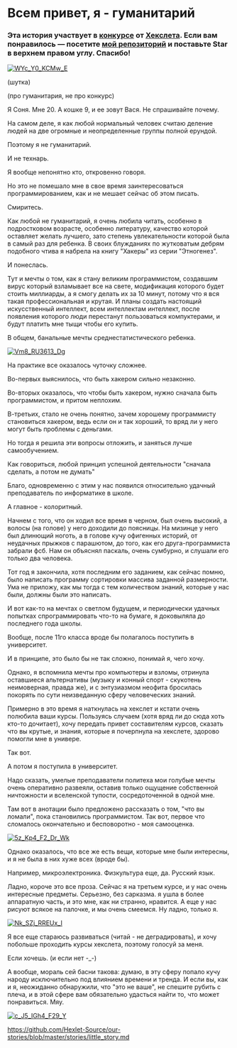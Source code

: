 # Всем привет, я - гуманитарий 

### Эта история участвует в [конкурсе](http://mystory.hexlet.io/) от [Хекслета](https://ru.hexlet.io/). Если вам понравилось — посетите [мой репозиторий](https://github.com/Hglowblood/our-stories) и поставьте Star в верхнем правом углу. Спасибо!

<a href="https://ibb.co/bJLO8e"><img src="https://preview.ibb.co/cCM7ZK/WYc_Y0_KCMw_E.jpg" alt="WYc_Y0_KCMw_E" border="0"></a>

(шутка)

(про гуманитария, не про конкурс)


Я Соня. Мне 20.  А кошке 9, и ее зовут Вася. Не спрашивайте почему.

На самом деле, я как любой нормальный человек считаю деление людей на две огромные и неопределенные группы полной ерундой.

Поэтому я не гуманитарий.

И не технарь.

Я вообще непонятно кто, откровенно говоря.

Но это не помешало мне в свое время заинтересоваться программированием, как и не мешает сейчас об этом писать. 

Смиритесь.

Как любой не гуманитарий, я очень любила читать, особенно в подростковом возрасте, особенно литературу, качество которой оставляет желать лучшего, зато степень увлекательности которой была в самый раз для ребенка.
В своих блужданиях по жутковатым дебрям подобного чтива я набрела на книгу "Хакеры" из серии "Этногенез".

И понеслась.

Тут и мечты о том, как я стану великим программистом, создавшим вирус который взламывает все на свете, модификация которого будет стоить миллиарды, а я смогу делать их за 10 минут, потому что я вся такая профессиональная и крутая. 
И планы создать настоящий искусственный интеллект, всем интеллектам интеллект, после появления
которого люди перестанут пользоваться компуктерами, и будут платить мне тыщи чтобы его купить. 

В общем, банальные мечты среднестатистического ребенка.

<a href="https://ibb.co/knqegz"><img src="https://preview.ibb.co/mKQC1z/Vm8_RU3613_Dg.jpg" alt="Vm8_RU3613_Dg" border="0"></a>

На практике все оказалось чуточку сложнее.

Во-первых выяснилось, что быть хакером сильно незаконно.

Во-вторых оказалось, что чтобы быть хакером, нужно сначала быть программистом, и притом неплохим.

В-третьих, стало не очень понятно, зачем хорошему программисту становиться хакером, ведь если он и так хороший, то вряд ли у него могут быть проблемы с деньгами.

Но тогда я решила эти вопросы отложить, и заняться лучше самообучением.

Как говориться, любой принцип успешной деятельности "сначала сделать, а потом не думать"

Благо, одновременно с этим у нас появился относительно удачный преподаватель по информатике в школе.

А главное - колоритный.

Начнем с того, что он ходил все время в черном, был очень высокий, а волосы (на голове) у него доходили до поясницы. 
На мизинце у него был длинющий ноготь, а в голове кучу офигенных историй,
от неудачных прыжков с парашютом, до того, как его друга-программиста забрали фсб. Нам он объяснял паскаль, очень сумбурно, и слушали его только два человека.

Тот год я закончила, хотя последним его заданием, как сейчас помню, было написать программу сортировки массива заданной размерности. Ума не приложу, как мы тогда с тем количеством знаний, которые у нас были,
должны были это написать.

И вот как-то на мечтах о светлом будущем, и периодически удачных попытках спрограммировать что-то на бумаге, я доковыляла до последнего года школы.

Вообще, после 11го класса вроде бы полагалось поступить в университет.

И в принципе, это было бы не так сложно, понимай я, чего хочу.

Однако, я вспомнила мечты про компьютеры и взломы, отринула оставшиеся альтернативы (музыку и конный спорт - скукотень неимоверная, правда же), и с энтузиазмом неофита бросилась покорять по сути неизведанную сферу человеческих знаний.

Примерно в это время я наткнулась на хекслет и кстати очень полюбила ваши курсы. Пользуясь случаем (хотя вряд ли до сюда хоть кто-то дочитает), хочу передать привет составителям курсов, сказать что вы крутые, и знания, которые я почерпнула
на хекслете, здорово помогли мне в универе.

Так вот.

А потом я поступила в университет.

Надо сказать, умелые преподаватели политеха мои голубые мечты очень оперативно развеяли, оставив только ощущение собственной ничтожности и вселенской тупости, сосредоточенной в одной мне.

Там вот в анотации было предложено рассказать о том, "что вы ломали", пока становились программистом. Так вот, первое что сломалось окончательно и бесповоротно - моя самооценка.

<a href="https://ibb.co/gWmkMz"><img src="https://preview.ibb.co/fyAC1z/5z_Kp4_F2_Dr_Wk.jpg" alt="5z_Kp4_F2_Dr_Wk" border="0"></a>


Однако оказалось, что все же есть вещи, которые мне были интересны, и я не была в них хуже всех (вроде бы).

Например, микроэлектроника. Физкультура еще, да. Русский язык.

Ладно, короче это все проза. Сейчас я на третьем курсе, и у нас очень интересные предметы. Серьезно, без сарказма. я ушла в более аппаратную часть, и это мне, как ни странно, нравится. А еще у нас рисуют всякое на палочке, и мы очень смеемся. Ну ладно, только я. 

<a href="https://ibb.co/hpaC1z"><img src="https://preview.ibb.co/bXEi8e/Nk_SZj_RREUx_I.jpg" alt="Nk_SZj_RREUx_I" border="0"></a>

Я все еще стараюсь развиваться (читай - не деградировать), и хочу побольше проходить курсы хекслета, поэтому голосуй за меня.

Если хочешь. (и если нет -_-)

А вообще, мораль сей басни такова: думаю, в эту сферу попало кучу народу исключительно под влиянием времени и тренда. И если вы, как и я, неожиданно обнаружили, что "это не ваше", не спешите
рубить с плеча, и в этой сфере вам обязательно удасться найти то, что может понравиться. Мяу.

<a href="https://ibb.co/fs4SZK"><img src="https://preview.ibb.co/eqMkMz/c_J5_IGh4_F29_Y.jpg" alt="c_J5_IGh4_F29_Y" border="0"></a>

https://github.com/Hexlet-Source/our-stories/blob/master/stories/little_story.md
